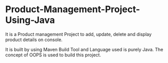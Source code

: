 # Product-Management-Project-Using-Java

It is a Product management Project to add, update, delete and display product details on console.

It is built by using Maven Build Tool and Language used is purely Java.
The concept of OOPS is used to build this project.
